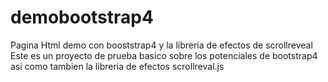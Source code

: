 # demobootstrap4
Pagina Html demo con booststrap4 y la libreria de efectos de scrollreveal
Este es un proyecto de prueba basico sobre los potenciales de bootstrap4 asi como tambien la libreria de efectos scrollreval.js

